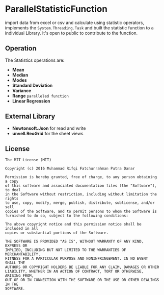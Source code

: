 # ParallelStatisticFunction

import data from excel or csv and calculate using statistic operators, implements the `System.Threading.Task`
and built the statistic function to a individual Library. It's open to public to contribute to the function.


Operation
---------
The Statistics operations are:
* **Mean**
* **Median**
* **Modes**
* **Standard Deviation**
* **Variance**
* **Range**	`paralleled function`
* **Linear Regression**

External Library
----------------
* **Newtonsoft.Json** for read and write
* **unvell.ReoGrid** for the sheet views

License
-------

	The MIT License (MIT)
	
	Copyright (c) 2016 Muhammad Rifqi Fatchurrahman Putra Danar
	
	Permission is hereby granted, free of charge, to any person obtaining a copy
	of this software and associated documentation files (the "Software"), to deal
	in the Software without restriction, including without limitation the rights
	to use, copy, modify, merge, publish, distribute, sublicense, and/or sell
	copies of the Software, and to permit persons to whom the Software is
	furnished to do so, subject to the following conditions:
	
	The above copyright notice and this permission notice shall be included in all
	copies or substantial portions of the Software.
	
	THE SOFTWARE IS PROVIDED "AS IS", WITHOUT WARRANTY OF ANY KIND, EXPRESS OR
	IMPLIED, INCLUDING BUT NOT LIMITED TO THE WARRANTIES OF MERCHANTABILITY,
	FITNESS FOR A PARTICULAR PURPOSE AND NONINFRINGEMENT. IN NO EVENT SHALL THE
	AUTHORS OR COPYRIGHT HOLDERS BE LIABLE FOR ANY CLAIM, DAMAGES OR OTHER
	LIABILITY, WHETHER IN AN ACTION OF CONTRACT, TORT OR OTHERWISE, ARISING FROM,
	OUT OF OR IN CONNECTION WITH THE SOFTWARE OR THE USE OR OTHER DEALINGS IN THE
	SOFTWARE.